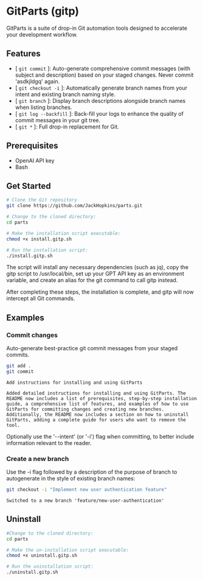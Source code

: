 # GitParts (gitp)

GitParts is a suite of drop-in Git automation tools designed to accelerate your development workflow.

## Features
- [ `git commit` ]: Auto-generate comprehensive commit messages (with subject and description) based on your staged changes. Never commit 'asdkjldgq' again.
- [ `git checkout -i` ]: Automatically generate branch names from your intent and existing branch naming style.
- [ `git branch` ]: Display branch descriptions alongside branch names when listing branches.
- [ `git log --backfill` ]: Back-fill your logs to enhance the quality of commit messages in your git tree.
- [ `git *` ]: Full drop-in replacement for Git.

## Prerequisites
- OpenAI API key
- Bash

## Get Started

```bash
# Clone the Git repository
git clone https://github.com/JackHopkins/parts.git

# Change to the cloned directory:
cd parts

# Make the installation script executable:
chmod +x install.gitp.sh

# Run the installation script:
./install.gitp.sh
```

The script will install any necessary dependencies (such as jq), copy the gitp script to /usr/local/bin, set up your GPT API key as an environment variable, and create an alias for the git command to call gitp instead.

After completing these steps, the installation is complete, and gitp will now intercept all Git commands.

## Examples

### Commit changes

Auto-generate best-practice git commit messages from your staged commits.
```bash
git add .
git commit
```

```stdout
Add instructions for installing and using GitParts

Added detailed instructions for installing and using GitParts. The README now includes a list of prerequisites, step-by-step installation guide, a comprehensive list of features, and examples of how to use GitParts for committing changes and creating new branches. Additionally, the README now includes a section on how to uninstall GitParts, adding a complete guide for users who want to remove the tool.
```

Optionally use the '--intent' (or '-i') flag when committing, to better include information relevant to the reader.

### Create a new branch
Use the -i flag followed by a description of the purpose of branch to autogenerate in the style of existing branch names:

```bash
git checkout -i "Implement new user authentication feature"
```

```stdout
Switched to a new branch 'feature/new-user-authentication'
```


## Uninstall

```bash
#Change to the cloned directory:
cd parts

# Make the un-installation script executable:
chmod +x uninstall.gitp.sh

# Run the uninstallation script:
./uninstall.gitp.sh
```